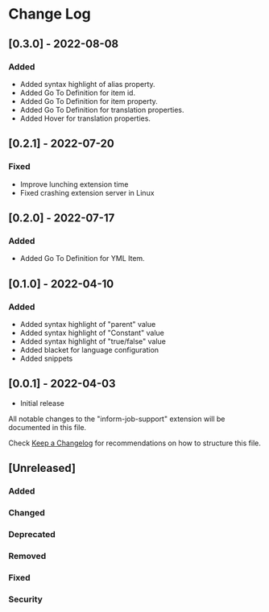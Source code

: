 # Change Log

## [0.3.0] - 2022-08-08
### Added
- Added syntax highlight of alias property.
- Added Go To Definition for item id.
- Added Go To Definition for item property.
- Added Go To Definition for translation properties.
- Added Hover for translation properties.

## [0.2.1] - 2022-07-20
### Fixed
- Improve lunching extension time
- Fixed crashing extension server in Linux

## [0.2.0] - 2022-07-17
### Added
- Added Go To Definition for YML Item.

## [0.1.0] - 2022-04-10
### Added
- Added syntax highlight of "parent" value
- Added syntax highlight of "Constant" value
- Added syntax highlight of "true/false" value
- Added blacket for language configuration
- Added snippets

## [0.0.1] - 2022-04-03
- Initial release


All notable changes to the "inform-job-support" extension will be documented in this file.

Check [Keep a Changelog](http://keepachangelog.com/) for recommendations on how to structure this file.

## [Unreleased]
### Added
### Changed
### Deprecated
### Removed
### Fixed
### Security
